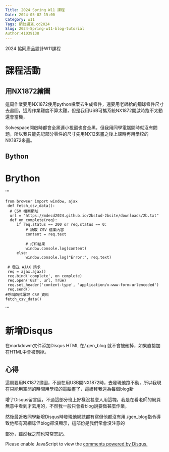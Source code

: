```yaml
---
Title: 2024 Spring W11 課程
Date: 2024-05-02 15:00
Category: w11
Tags: 網誌編寫,cd2024
Slug: 2024-Spring-w11-blog-tutorial
Author:41039138
---
```


2024 協同產品設計W11課程

<!-- PELICAN_END_SUMMARY -->

# 課程活動

## 用NX1872繪圖

這周作業要用NX1872使用python檔案去生成零件，還要用老師給的鋼球零件尺寸去畫圖，這周作業難度不算太難，但是我用USB可攜系統NX1872開啟時跑不太動還會當機，

Solvespace開啟時都會全黑連小視窗也會全黑，但我用同學電腦開時就沒有問題，所以我只能先記部分零件的尺寸先用NX12來畫之後上課時再用學校的NX1872來畫。

## Bython

# Brython

'''
 

 
    from browser import window, ajax
     def fetch_csv_data():
      # CSV 檔案網址
      url = "https://mdecd2024.github.io/2bstud-2bsite/downloads/2b.txt"
      def on_complete(req):
         if req.status == 200 or req.status == 0:
             # 讀取 CSV 檔案內容
             content = req.text

             # 打印結果
             window.console.log(content)
         else:
             window.console.log("Error:", req.text)

     # 發送 AJAX 請求
     req = ajax.ajax()
     req.bind('complete', on_complete)
     req.open('GET', url, True)
     req.set_header('content-type', 'application/x-www-form-urlencoded')
     req.send()
    #呼叫函式讀取 CSV 資料
    fetch_csv_data()
'''
# 新增Disqus

  在markdowm文件添加Disqus HTML 在/.gen_blog 就不會被刪掉，如果直接加在HTML中會被刪掉。


## 心得

這周要用NX1872畫圖，不過在用USB開NX1872時，去發現他跑不動，所以我現在只能用空閒的時間用學校的電腦畫了，這禮拜我還為每個blog新

增了Disqus留言區，不過這部分班上好樣沒甚麼人用這塊，我是在看老師的網頁無意中看到才去用的，不然我一般只會看blog說要做甚麼作業，

然後最近教同學新增Disqus時發現他網誌都有寫但他都沒有用./gen_blog指令導致他都有寫網誌但blog卻沒顯示，這部份是我們常會沒注意的

部分，雖然我之前也常常忘記。

<div id="disqus_thread"></div>
<script>
    /**  
    *  RECOMMENDED CONFIGURATION VARIABLES: EDIT AND UNCOMMENT THE SECTION BELOW TO INSERT DYNAMIC VALUES FROM YOUR PLATFORM OR CMS.
    *  LEARN WHY DEFINING THESE VARIABLES IS IMPORTANT: https://disqus.com/admin/universalcode/#configuration-variables    */
    /*
    var disqus_config = function () {
    this.page.url = PAGE_URL;  // Replace PAGE_URL with your page's canonical URL variable
    this.page.identifier = PAGE_IDENTIFIER; // Replace PAGE_IDENTIFIER with your page's unique identifier variable
    };
    */
    (function() { // DON'T EDIT BELOW THIS LINE
    var d = document, s = d.createElement('script');
    s.src = 'https://https-github-com-gujiafeng-github-io-cd2024.disqus.com/embed.js';
    s.setAttribute('data-timestamp', +new Date());
    (d.head || d.body).appendChild(s);
    })();
</script>
<noscript>Please enable JavaScript to view the <a href="https://disqus.com/?ref_noscript">comments powered by Disqus.</a></noscript>
